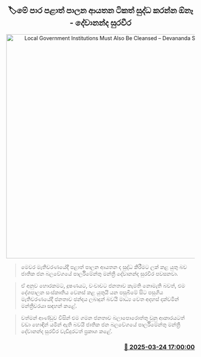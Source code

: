 <p align='center'><b><h2 align='center' title='Local Government Institutions Must Also Be Cleansed – Devananda Suraweera'>🏷මේ පාර පළාත් පාලන ආයතන ටිකත් සුද්ධ කරන්න ඕනෑ - දේවානන්ද සුරවීර</h2></b></p>
<p align='center'><img src='https://helakuru.sgp1.cdn.digitaloceanspaces.com/esana/images/lib/dewananda-suraweera-1.jpg' width='600' alt='Local Government Institutions Must Also Be Cleansed – Devananda Suraweera'></p>

> මෙවර මැතිවරණයේදී පළාත් පාලන ආයතන ද සුද්ධ කිරීමට ලක් කළ යුතු බව ජාතික ජන බලවේගයේ පාර්ලිමේන්තු මන්ත්‍රී දේවානන්ද සුරවීර පවසනවා.

> ඒ අනුව හොරකමට, දූෂණයට, වංචාවට ජනතාව කැමති නොමැති බවත්, එම දේශපාලන සංස්කෘතිය වෙනස් කළ යුතුයි යන පසුබිමේ සිට පසුගිය මැතිවරණයේදී ජනතාව ඡන්දය ලබාදුන් බවයි මාධ්‍ය වෙත අදහස් දක්වමින් මන්ත්‍රීවරයා සඳහන් කළේ.

> වත්මන් ආණ්ඩුව විසින් එම ගමන ජනතාව බලාපොරොත්තු වුනු ආකාරයටත් වඩා හොඳින් යමින් ඇති බවයි ජාතික ජන බලවේගයේ පාර්ලිමේන්තු මන්ත්‍රී දේවානන්ද සුරවීර වැඩිදුරටත් ප්‍රකාශ කළේ.



<h3 align='right'><a href='https://www.helakuru.lk/esana/p/108593/'>📅 2025-03-24 17:00:00</a></h3>
